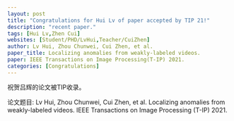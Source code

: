 ```yaml
---
layout: post
title: "Congratulations for Hui Lv of paper accepted by TIP 21!"
description: "recent paper."
tags: [Hui Lv,Zhen Cui]
websites: [Student/PHD/LvHui,Teacher/CuiZhen]
author: Lv Hui, Zhou Chunwei, Cui Zhen, et al.
paper_title: Localizing anomalies from weakly-labeled videos.
paper: IEEE Transactions on Image Processing(T-IP) 2021.
categories: [Congratulations]
---
```

祝贺吕辉的论文被TIP收录。

论文题目: Lv Hui, Zhou Chunwei, Cui Zhen, et al. Localizing anomalies from weakly-labeled videos. IEEE Transactions on Image Processing (T-IP)  2021. 


